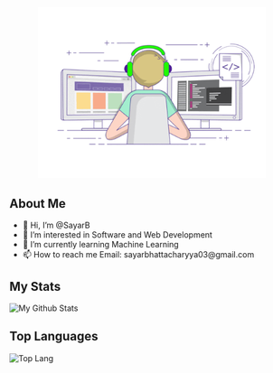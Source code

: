 <div align="center">
<img width="80%" src="giphy.gif" />
</div>

## About Me

<div align="left">
<ul >
<li> 👋 Hi, I’m @SayarB </li>
<li> 👀 I’m interested in Software and Web Development </li>
<li> 🌱 I’m currently learning Machine Learning </li>
<li> 📫 How to reach me Email: sayarbhattacharyya03@gmail.com </li>
</ul>
</div>

## My Stats

![My Github Stats](https://github-readme-stats.vercel.app/api?username=SayarB&&show_icons=true&theme=cobalt)

## Top Languages
![Top Lang](https://github-readme-stats.vercel.app/api/top-langs/?username=SayarB&&theme=cobalt&layout=compact)
<!---
SayarB/SayarB is a ✨ special ✨ repository because its `README.md` (this file) appears on your GitHub profile.
You can click the Preview link to take a look at your changes.
--->

